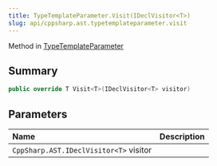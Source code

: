 ```yaml
---
title: TypeTemplateParameter.Visit(IDeclVisitor<T>)
slug: api/cppsharp.ast.typetemplateparameter.visit
---
```

Method in [TypeTemplateParameter](/api/cppsharp/ast/typetemplateparameter)

## Summary



```csharp
public override T Visit<T>(IDeclVisitor<T> visitor)
```

## Parameters

|Name|Description|
|:---|:---|
|`CppSharp.AST.IDeclVisitor<T>` visitor||


